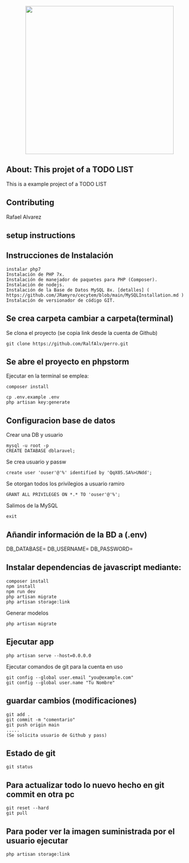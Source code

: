 <p align="center">
<a href="https://laravel.com" target="_blank">
<img src="https://encrypted-tbn0.gstatic.com/images?q=tbn:ANd9GcRGjd3YCecIm4_yXSyjB6tjye-rwifz4j8X-A&usqp=CAU" width="400">
</a>
</p>

## About: This projet of a TODO LIST
This is a example project of a TODO LIST

## Contributing
Rafael Alvarez 

## setup instructions

## Instrucciones de Instalación

    instalar php7
    Instalación de PHP 7x.
    Instalación de manejador de paquetes para PHP (Composer).
    Instalación de nodejs.
    Instalación de la Base de Datos MySQL 8x. [detalles] ( https://github.com/JRamyro/cecytem/blob/main/MySQLInstallation.md )
    Instalación de versionador de código GIT.
    
## Se crea carpeta cambiar a carpeta(terminal)

Se clona el proyecto (se copia link desde la cuenta de Github)

    git clone https://github.com/RalfAlv/perro.git

## Se abre el proyecto en phpstorm

Ejecutar en la terminal se emplea:

    composer install

    cp .env.example .env
    php artisan key:generate
    
## Configuracion base de datos

Crear una DB y usuario

    mysql -u root -p
    CREATE DATABASE dblaravel; 
    
Se crea usuario y passw

    create user 'ouser'@'%' identified by 'QqX05.SA%>UNdd';
    
Se otorgan todos los privilegios a usuario ramiro

    GRANT ALL PRIVILEGES ON *.* TO 'ouser'@'%';
    
Salimos de la MySQL

    exit
    
## Añandir información de la BD a (.env)

DB_DATABASE=<replacename>
DB_USERNAME=<replacename>
DB_PASSWORD=<replacename>

## Instalar dependencias de javascript mediante:

    composer install
    npm install
    npm run dev
    php artisan migrate
    php artisan storage:link
    
Generar modelos

    php artisan migrate
    
## Ejecutar app

    php artisan serve --host=0.0.0.0
    
Ejecutar comandos de git para la cuenta en uso

    git config --global user.email "you@example.com"
    git config --global user.name "Tu Nombre"

## guardar cambios (modificaciones)

    git add .
    git commit -m "comentario"
    git push origin main
    .....
    (Se solicita usuario de Github y pass)

## Estado de git
    
    git status

## Para actualizar todo lo nuevo hecho en git commit en otra pc

    git reset --hard
    git pull

##  Para poder ver la imagen suministrada por el usuario ejecutar

    php artisan storage:link
